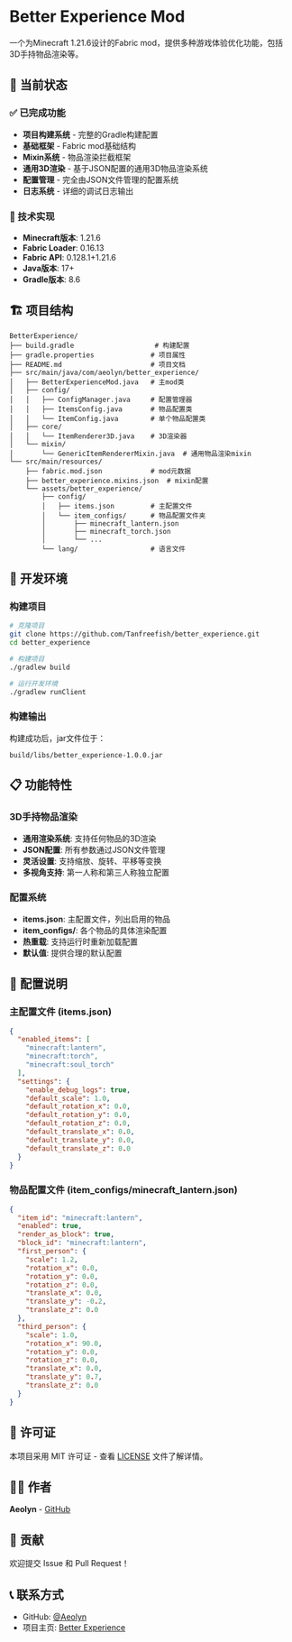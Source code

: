 # Better Experience Mod

一个为Minecraft 1.21.6设计的Fabric mod，提供多种游戏体验优化功能，包括3D手持物品渲染等。

## 🎯 当前状态

### ✅ 已完成功能
- **项目构建系统** - 完整的Gradle构建配置
- **基础框架** - Fabric mod基础结构
- **Mixin系统** - 物品渲染拦截框架
- **通用3D渲染** - 基于JSON配置的通用3D物品渲染系统
- **配置管理** - 完全由JSON文件管理的配置系统
- **日志系统** - 详细的调试日志输出

### 🔧 技术实现
- **Minecraft版本**: 1.21.6
- **Fabric Loader**: 0.16.13
- **Fabric API**: 0.128.1+1.21.6
- **Java版本**: 17+
- **Gradle版本**: 8.6

## 🏗️ 项目结构

```
BetterExperience/
├── build.gradle                    # 构建配置
├── gradle.properties              # 项目属性
├── README.md                      # 项目文档
├── src/main/java/com/aeolyn/better_experience/
│   ├── BetterExperienceMod.java   # 主mod类
│   ├── config/
│   │   ├── ConfigManager.java     # 配置管理器
│   │   ├── ItemsConfig.java       # 物品配置类
│   │   └── ItemConfig.java        # 单个物品配置类
│   ├── core/
│   │   └── ItemRenderer3D.java    # 3D渲染器
│   └── mixin/
│       └── GenericItemRendererMixin.java  # 通用物品渲染mixin
└── src/main/resources/
    ├── fabric.mod.json            # mod元数据
    ├── better_experience.mixins.json  # mixin配置
    └── assets/better_experience/
        ├── config/
        │   ├── items.json         # 主配置文件
        │   └── item_configs/      # 物品配置文件夹
        │       ├── minecraft_lantern.json
        │       ├── minecraft_torch.json
        │       └── ...
        └── lang/                  # 语言文件
```

## 🚀 开发环境

### 构建项目
```bash
# 克隆项目
git clone https://github.com/Tanfreefish/better_experience.git
cd better_experience

# 构建项目
./gradlew build

# 运行开发环境
./gradlew runClient
```

### 构建输出
构建成功后，jar文件位于：
```
build/libs/better_experience-1.0.0.jar
```

## 📋 功能特性

### 3D手持物品渲染
- **通用渲染系统**: 支持任何物品的3D渲染
- **JSON配置**: 所有参数通过JSON文件管理
- **灵活设置**: 支持缩放、旋转、平移等变换
- **多视角支持**: 第一人称和第三人称独立配置

### 配置系统
- **items.json**: 主配置文件，列出启用的物品
- **item_configs/**: 各个物品的具体渲染配置
- **热重载**: 支持运行时重新加载配置
- **默认值**: 提供合理的默认配置

## 🔧 配置说明

### 主配置文件 (items.json)
```json
{
  "enabled_items": [
    "minecraft:lantern",
    "minecraft:torch",
    "minecraft:soul_torch"
  ],
  "settings": {
    "enable_debug_logs": true,
    "default_scale": 1.0,
    "default_rotation_x": 0.0,
    "default_rotation_y": 0.0,
    "default_rotation_z": 0.0,
    "default_translate_x": 0.0,
    "default_translate_y": 0.0,
    "default_translate_z": 0.0
  }
}
```

### 物品配置文件 (item_configs/minecraft_lantern.json)
```json
{
  "item_id": "minecraft:lantern",
  "enabled": true,
  "render_as_block": true,
  "block_id": "minecraft:lantern",
  "first_person": {
    "scale": 1.2,
    "rotation_x": 0.0,
    "rotation_y": 0.0,
    "rotation_z": 0.0,
    "translate_x": 0.0,
    "translate_y": -0.2,
    "translate_z": 0.0
  },
  "third_person": {
    "scale": 1.0,
    "rotation_x": 90.0,
    "rotation_y": 0.0,
    "rotation_z": 0.0,
    "translate_x": 0.0,
    "translate_y": 0.7,
    "translate_z": 0.0
  }
}
```

## 📝 许可证

本项目采用 MIT 许可证 - 查看 [LICENSE](LICENSE) 文件了解详情。

## 👨‍💻 作者

**Aeolyn** - [GitHub](https://github.com/Tanfreefish)

## 🤝 贡献

欢迎提交 Issue 和 Pull Request！

## 📞 联系方式

- GitHub: [@Aeolyn](https://github.com/Tanfreefish)
- 项目主页: [Better Experience](https://github.com/Tanfreefish/better_experience)
